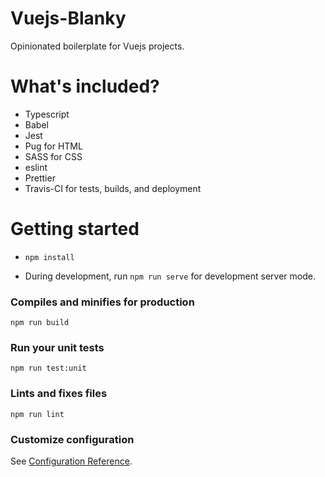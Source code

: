 # Vuejs-Blanky

Opinionated boilerplate for Vuejs projects. 

# What's included?

* Typescript
* Babel
* Jest
* Pug for HTML
* SASS for CSS
* eslint
* Prettier
* Travis-CI for tests, builds, and deployment

# Getting started 

* `npm install`

* During development, run `npm run serve` for development server mode. 

### Compiles and minifies for production
```
npm run build
```

### Run your unit tests
```
npm run test:unit
```

### Lints and fixes files
```
npm run lint
```

### Customize configuration
See [Configuration Reference](https://cli.vuejs.org/config/).
